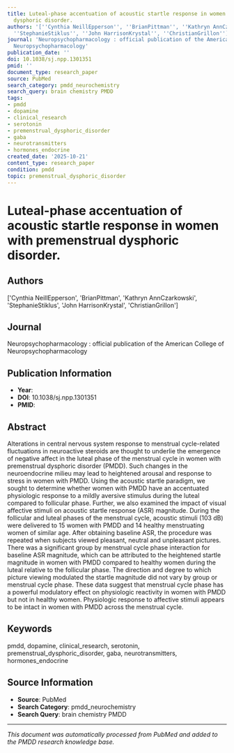 ```yaml
---
title: Luteal-phase accentuation of acoustic startle response in women with premenstrual
  dysphoric disorder.
authors: '[''Cynthia NeillEpperson'', ''BrianPittman'', ''Kathryn AnnCzarkowski'',
  ''StephanieStiklus'', ''John HarrisonKrystal'', ''ChristianGrillon'']'
journal: 'Neuropsychopharmacology : official publication of the American College of
  Neuropsychopharmacology'
publication_date: ''
doi: 10.1038/sj.npp.1301351
pmid: ''
document_type: research_paper
source: PubMed
search_category: pmdd_neurochemistry
search_query: brain chemistry PMDD
tags:
- pmdd
- dopamine
- clinical_research
- serotonin
- premenstrual_dysphoric_disorder
- gaba
- neurotransmitters
- hormones_endocrine
created_date: '2025-10-21'
content_type: research_paper
condition: pmdd
topic: premenstrual_dysphoric_disorder
---
```


# Luteal-phase accentuation of acoustic startle response in women with premenstrual dysphoric disorder.

## Authors
['Cynthia NeillEpperson', 'BrianPittman', 'Kathryn AnnCzarkowski', 'StephanieStiklus', 'John HarrisonKrystal', 'ChristianGrillon']

## Journal
Neuropsychopharmacology : official publication of the American College of Neuropsychopharmacology

## Publication Information
- **Year**: 
- **DOI**: 10.1038/sj.npp.1301351
- **PMID**: 

## Abstract
Alterations in central nervous system response to menstrual cycle-related fluctuations in neuroactive steroids are thought to underlie the emergence of negative affect in the luteal phase of the menstrual cycle in women with premenstrual dysphoric disorder (PMDD). Such changes in the neuroendocrine milieu may lead to heightened arousal and response to stress in women with PMDD. Using the acoustic startle paradigm, we sought to determine whether women with PMDD have an accentuated physiologic response to a mildly aversive stimulus during the luteal compared to follicular phase. Further, we also examined the impact of visual affective stimuli on acoustic startle response (ASR) magnitude. During the follicular and luteal phases of the menstrual cycle, acoustic stimuli (103 dB) were delivered to 15 women with PMDD and 14 healthy menstruating women of similar age. After obtaining baseline ASR, the procedure was repeated when subjects viewed pleasant, neutral and unpleasant pictures. There was a significant group by menstrual cycle phase interaction for baseline ASR magnitude, which can be attributed to the heightened startle magnitude in women with PMDD compared to healthy women during the luteal relative to the follicular phase. The direction and degree to which picture viewing modulated the startle magnitude did not vary by group or menstrual cycle phase. These data suggest that menstrual cycle phase has a powerful modulatory effect on physiologic reactivity in women with PMDD but not in healthy women. Physiologic response to affective stimuli appears to be intact in women with PMDD across the menstrual cycle.

## Keywords
pmdd, dopamine, clinical_research, serotonin, premenstrual_dysphoric_disorder, gaba, neurotransmitters, hormones_endocrine

## Source Information
- **Source**: PubMed
- **Search Category**: pmdd_neurochemistry
- **Search Query**: brain chemistry PMDD

---
*This document was automatically processed from PubMed and added to the PMDD research knowledge base.*
